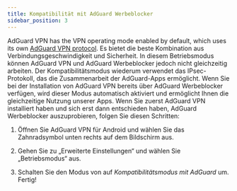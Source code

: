 ```yaml
---
title: Kompatibilität mit AdGuard Werbeblocker
sidebar_position: 3
---
```



AdGuard VPN has the VPN operating mode enabled by default, which uses its own [AdGuard VPN protocol](/general/adguard-vpn-protocol.mdx). Es bietet die beste Kombination aus Verbindungsgeschwindigkeit und Sicherheit. In diesem Betriebsmodus können AdGuard VPN und AdGuard Werbeblocker jedoch nicht gleichzeitig arbeiten. Der Kompatibilitätsmodus wiederum verwendet das IPsec-Protokoll, das die Zusammenarbeit der AdGuard-Apps ermöglicht. Wenn Sie bei der Installation von AdGuard VPN bereits über AdGuard Werbeblocker verfügen, wird dieser Modus automatisch aktiviert und ermöglicht Ihnen die gleichzeitige Nutzung unserer Apps. Wenn Sie zuerst AdGuard VPN installiert haben und sich erst dann entschieden haben, AdGuard Werbeblocker auszuprobieren, folgen Sie diesen Schritten:

1. Öffnen Sie AdGuard VPN für Android und wählen Sie das Zahnradsymbol unten rechts auf dem Bildschirm aus.

2. Gehen Sie zu „Erweiterte Einstellungen“ und wählen Sie „Betriebsmodus“ aus.

3. Schalten Sie den Modus von auf *Kompatibilitätsmodus mit AdGuard* um. Fertig!